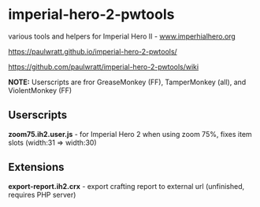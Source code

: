 # imperial-hero-2-pwtools
various tools and helpers for Imperial Hero II - www.imperhialhero.org

https://paulwratt.github.io/imperial-hero-2-pwtools/

https://github.com/paulwratt/imperial-hero-2-pwtools/wiki

**NOTE:** Userscripts are fror GreaseMonkey (FF), TamperMonkey (all), and ViolentMonkey (FF)

## Userscripts
**zoom75.ih2.user.js** - for Imperial Hero 2 when using zoom 75%, fixes item slots (width:31 => width:30)

## Extensions
**export-report.ih2.crx** - export crafting report to external url (unfinished, requires PHP server)
